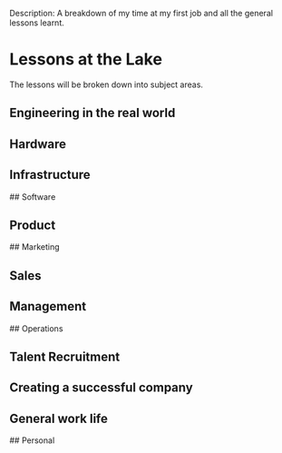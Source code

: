 Description: A breakdown of my time at my first job and all the general lessons learnt.

# Lessons at the Lake

The lessons will be broken down into subject areas.

## Engineering in the real world

## Hardware

## Infrastructure

## Software

## Product

## Marketing

## Sales

## Management

## Operations

## Talent Recruitment

## Creating a successful company  

## General work life

## Personal 